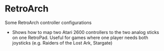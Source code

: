 # RetroArch
Some RetroArch controller configurations

- Shows how to map two Atari 2600 controllers to the two analog sticks on one RetroPad. Useful for games where one player needs both joysticks (e.g. Raiders of the Lost Ark, Stargate)
